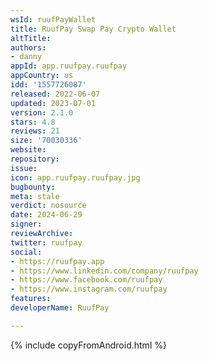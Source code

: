 ```yaml
---
wsId: ruufPayWallet
title: RuufPay Swap Pay Crypto Wallet
altTitle: 
authors:
- danny
appId: app.ruufpay.ruufpay
appCountry: us
idd: '1557726087'
released: 2022-06-07
updated: 2023-07-01
version: 2.1.0
stars: 4.8
reviews: 21
size: '70030336'
website: 
repository: 
issue: 
icon: app.ruufpay.ruufpay.jpg
bugbounty: 
meta: stale
verdict: nosource
date: 2024-06-29
signer: 
reviewArchive: 
twitter: ruufpay
social:
- https://ruufpay.app
- https://www.linkedin.com/company/ruufpay
- https://www.facebook.com/ruufpay
- https://www.instagram.com/ruufpay
features: 
developerName: RuufPay

---
```


{% include copyFromAndroid.html %}